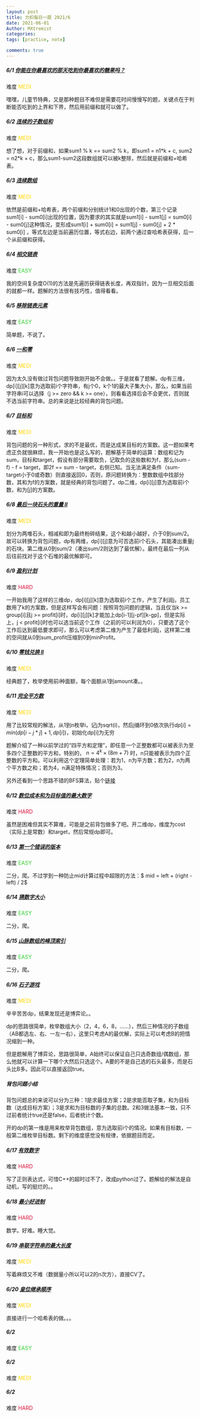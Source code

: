 ```yaml
---
layout: post
title: 力扣每日一题 2021/6
date: 2021-06-01
Author: MXtremist
categories: 
tags: [practice, note]

comments: true
--- 
```


<!-- more -->

##### 6/1 [你能在你最喜欢的那天吃到你最喜欢的糖果吗？](https://leetcode-cn.com/problems/can-you-eat-your-favorite-candy-on-your-favorite-day/)

难度 <font color="Gold">MEDI</font>

嘿嘿，儿童节特典，又是那种题目不难但是需要花时间慢慢写的题，关键点在于判断能否吃到的上界和下界，然后用前缀和就可以做了。



##### 6/2 [连续的子数组和](https://leetcode-cn.com/problems/continuous-subarray-sum/)

难度 <font color="Gold">MEDI</font>

想了想，对于前缀和，如果sum1 % k == sum2 % k，即sum1 = n1\*k + c, sum2 = n2\*k + c，那么sum1-sum2这段数组就可以被k整除，然后就是前缀和+哈希表。



##### 6/3 [连续数组](https://leetcode-cn.com/problems/contiguous-array/)

难度 <font color="Gold">MEDI</font>

依然是前缀和+哈希表，两个前缀和分别统计1和0出现的个数，第三个记录sum1[i] - sum0[i]出现的位置，因为要求的其实就是sum1[i] - sum1[j] = sum0[i] - sum0[j]这种情况，变形成sum1[i] + sum0[i] = sum1[j] - sum0[j] + 2 * sum0[i] ，等式左边是当前遍历位置，等式右边，前两个通过查哈希表获得，后一个从前缀和获得。



##### 6/4 [相交链表](https://leetcode-cn.com/problems/intersection-of-two-linked-lists/)

难度 <font color="Limegreen">EASY</font>

我的空间复杂度O(1)的方法是先遍历获得链表长度，再双指针。因为一旦相交后面的就都一样。题解的方法很有技巧性，值得看看。



##### 6/5 [移除链表元素](https://leetcode-cn.com/problems/remove-linked-list-elements/)

难度 <font color="Limegreen">EASY</font>

简单题，不说了。



##### 6/6 [ 一和零](https://leetcode-cn.com/problems/ones-and-zeroes/)

难度 <font color="Gold">MEDI</font>

因为太久没有做过背包问题导致刚开始不会做。。于是就看了题解。dp有三维，dp\[i]\[j]\[k]意为选取前i个字符串，有j个0，k个1的最大子集大小，那么，如果当前字符串i可以选择（j >= zero && k >= one），则看看选择后会不会更优，否则就不选当前字符串。总的来说是比较经典的背包问题。



##### 6/7 [目标和](https://leetcode-cn.com/problems/target-sum/)

难度 <font color="Gold">MEDI</font>

背包问题的另一种形式，求的不是最优，而是达成某目标的方案数。这一题如果考虑正负就很麻烦，我一开始也是这么写的，题解基于简单的运算：数组和记为sum，目标和target，假设有部分需要取负，记取负的这些数和为f，那么(sum - f) - f = target，即2f == sum - target，右侧已知。当无法满足条件（sum-target小于0或奇数）则直接返回0，否则，原问题转换为：整数数组中找部分数，其和为f的方案数，就是经典的背包问题了。dp二维，dp\[i][j]意为选取前i个数，和为[j]的方案数。



##### 6/8 [最后一块石头的重量 II](https://leetcode-cn.com/problems/last-stone-weight-ii/)

难度 <font color="Gold">MEDI</font>

划分为两堆石头，相减和即为最终粉碎结果，这个和越小越好，介于0到sum/2。故可以转换为背包问题，dp有两维，dp\[i][j]意为可否选前i个石头，其能凑出重量j的石块。第二维从0到sum/2（凑出sum/2则达到了最优解）。最终在最后一列从后往前找对于这个石堆的最优解即可。



##### 6/9 [盈利计划](https://leetcode-cn.com/problems/profitable-schemes/)

难度 <font color="Crimson">HARD</font>

一开始我用了这样的三维dp，dp\[i]\[j]\[k]意为选取前i个工作，产生了利润j，员工数用了k的方案数，但是这样写会有问题：按照背包问题的逻辑，当且仅当k >= group[i]且j >= profit[i]时，dp\[i]\[j][k]才能加上dp\[i-1]\[j-pf][k-gp]，但是实际上，j < profit[i]时也可以选当前这个工作（之前的可以利润为0），只要选了这个工作后达到最低要求即可，那么可以考虑第二维为产生了最低利润j，这样第二维的空间就从0到sum_profit压缩到0到minProfit。



##### 6/10 [零钱兑换 II](https://leetcode-cn.com/problems/coin-change-2/)

难度 <font color="Gold">MEDI</font>

经典题了，枚举使用前i种面额，每个面额从1到amount凑。。	



##### 6/11 [完全平方数](https://leetcode-cn.com/problems/perfect-squares/)

难度 <font color="Gold">MEDI</font>

用了比较常规的解法，从1到n枚举i，记j为sqrt(i)，然后j循环到0依次执行$dp[i] = min(dp[i-j*j]+1, dp[i])$，初始化dp[i]为无穷

题解介绍了一种以前学过的“四平方和定理”，即任意一个正整数都可以被表示为至多四个正整数的平方和，特别的， $n = 4^k \times (8m+7)$ 时，n只能被表示为四个正整数的平方和。可以利用这个定理简单处理：若为1，n为平方数；若为2，n为两个平方数之和；若为4，n满足特殊情况；否则为3。

另外还看到一个思路不错的BFS算法，贴个[链接](https://leetcode-cn.com/problems/perfect-squares/solution/shu-ju-jie-gou-he-suan-fa-bfsdong-tai-gu-4hnn/)



##### 6/12 [数位成本和为目标值的最大数字](https://leetcode-cn.com/problems/form-largest-integer-with-digits-that-add-up-to-target/)

难度 <font color="Crimson">HARD</font>

虽然是困难但其实不算难，可能是之前背包做多了吧。开二维dp，维度为cost（实际上是常数）和target，然后常规dp即可。



##### 6/13 [第一个错误的版本](https://leetcode-cn.com/problems/first-bad-version/)

难度 <font color="Limegreen">EASY</font>

二分，爬。不过学到一种防止mid计算过程中超限的方法：$ mid = left + (right - left) / 2$



##### 6/14 [猜数字大小](https://leetcode-cn.com/problems/guess-number-higher-or-lower/)

难度 <font color="Limegreen">EASY</font>

二分，爬。



##### 6/15 [山脉数组的峰顶索引](https://leetcode-cn.com/problems/peak-index-in-a-mountain-array/)

难度 <font color="Limegreen">EASY</font>

二分，爬。



##### 6/16 [石子游戏](https://leetcode-cn.com/problems/stone-game/)

难度 <font color="Gold">MEDI</font>

辛辛苦苦dp，结果发现还是博弈论。。

dp的思路很简单，枚举数组大小（2，4，6，8，……），然后三种情况的子数组（AB都选左、右、一左一右），这里只考虑A的最优解，实际上可以考虑B的把情况缩到一种。

但是题解用了博弈论，思路很简单，A始终可以保证自己只选奇数组/偶数组，那么他就可以计算一下哪个大然后只选这个。A要的不是自己选的石头最多，而是石头比B多。因此可以直接返回true。



##### 背包问题小结

背包问题总的来说可以分为三种：1是求最佳方案；2是求能否取子集，和为目标数（达成目标方案）；3是求和为目标数的子集的总数。2和3做法基本一致，只不过前者统计true还是false，后者统计个数。

开的dp的第一维是用来枚举背包数组，意为选取前i个的情况。如果有目标数，一般第二维枚举目标数。剩下的维度感觉没有规律，依据题目而定。



##### 6/17 [有效数字](https://leetcode-cn.com/problems/valid-number/)

难度 <font color="Crimson">HARD</font>

写了正则表达式，可惜C++的超时过不了，改成python过了。题解给的解法是自动机，写的挺烂的。。



##### 6/18 [最小好进制](https://leetcode-cn.com/problems/smallest-good-base/)

难度 <font color="Crimson">HARD</font>

数学。好难。睡大觉。



##### 6/19 [串联字符串的最大长度](https://leetcode-cn.com/problems/maximum-length-of-a-concatenated-string-with-unique-characters/)

难度 <font color="Gold">MEDI</font>

写着麻烦又不难（数据量小所以可以2的n次方），直接CV了。



##### 6/20 [皇位继承顺序](https://leetcode-cn.com/problems/throne-inheritance/)

难度 <font color="Gold">MEDI</font>

直接进行一个哈希表的做。。。



##### 6/2

难度 <font color="Limegreen">EASY</font>

##### 6/2

难度 <font color="Gold">MEDI</font>

##### 6/2

难度 <font color="Crimson">HARD</font>

